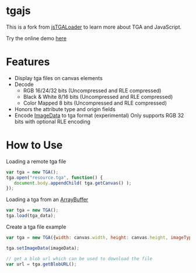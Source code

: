 tgajs
=====
This is a fork from [jsTGALoader](https://github.com/vthibault/jsTGALoader)
to learn more about TGA and JavaScript.

Try the online demo [here](http://schmittl.github.io/tgajs/)

Features
========

* Display tga files on canvas elements
* Decode
    * RGB 16/24/32 bits (Uncompressed and RLE compressed)
    * Black & White 8/16 bits (Uncompressed and RLE compressed)
    * Color Mapped 8 bits (Uncompressed and RLE compressed)
* Honors the attribute type and origin fields
* Encode [ImageData](https://developer.mozilla.org/en/docs/Web/API/ImageData) to tga format (experimental)
Only supports RGB 32 bits with optional RLE encoding

How to Use
==========

Loading a remote tga file
```js
var tga = new TGA();
tga.open("resource.tga", function() {
   document.body.appendChild( tga.getCanvas() );
});
```

Loading a tga from an [ArrayBuffer](https://developer.mozilla.org/en/docs/Web/JavaScript/Reference/Global_Objects/ArrayBuffer)
```js
var tga = new TGA();
tga.load(tga_data);
```

Create a tga file example
```js
var tga = new TGA({width: canvas.width, height: canvas.height, imageType: TGA.Type.RLE_RGB});

tga.setImageData(imageData);

// get a blob url which can be used to download the file
var url = tga.getBlobURL();
```
